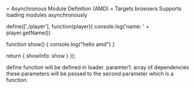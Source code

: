 = Asynchronous Module Definition (AMD) =
Targets browsers
Supports loading modules asynchronously

define(['./player'], function(player){
  console.log('name: ' + player.getName())

  function show() {
    console.log("hello amd")
  }

  return {
    showInfo: show
  }
});


define function will be defined in loader.
paramter1: array of dependencies
these parameters will be passed to the second parameter which is a function.

